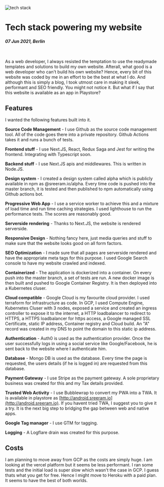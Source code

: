 <img class='img img--left img--grow' src='/posts/blog/tech-stack.png' alt='tech stack' title='tech stack' />

# Tech stack powering my website

#### *07 Jun 2021, Berlin*

&nbsp;

As a web developer, I always resisted the temptation to use the readymade templates and solutions to build my own website. Afterall, what good is a web developer who can't build his own website? Hence, every bit of this website was coded by me in an effort to be the best at what I do. And although this is simply a blog, I took utmost care in making it sleek, performant and SEO friendly. You might not notice it. But what if I say that this website is available as an app in Playstore?

## Features

I wanted the following features built into it.

**Source Code Management** - I use Github as the source code management tool. All of the code goes there into a private repository. Github Actions takes it and runs a bunch of tests.

**Frontend stuff** - I use Next.JS, React, Redux Saga and Jest for writing the frontend. Integrating with Typescript soon.

**Backend stuff** - I use Next.JS apis and middlewares. This is written in Node.JS.

**Design system** - I created a design system called alpha which is publicly available in npm as @sreeram.io/alpha. Every time code is pushed into the master branch, it is tested and then published to npm automatically using Github actions bot.

**Progressive Web App** - I use a service worker to achieve this and a mixture of load time and run time caching strategies. I used lighthouse to run the performance tests. The scores are reasonably good.

**Serverside rendering** - Thanks to Next.JS, the website is rendered serverside.

**Responsive Design** - Nothing fancy here, just media queries and stuff to make sure that the website looks good on all form factors.

**SEO Optimization** - I made sure that all pages are serverside rendered and have the appropriate meta tags for this purpose. I used Google Search console to have my website crawled and indexed.

**Containerized** - The application is dockerized into a container. On every push into the master branch, a set of tests are run. A new docker image is then built and pushed to Google Container Registry. It is then deployed into a Kubernetes cluser.

**Cloud compatible** - Google Cloud is my favourite cloud provider. I used terraform for infrastructure as code. In GCP, I used Compute Engine, Kubernetes Cluser with 3 nodes, exposed a service and created an ingress controller to expose it to the internet, a HTTP loadbalancer to redirect to HTTPS, a HTTPS loadbalancer for https access, a Google managed SSL Certificate, static IP address, Container registry and Cloud build. An "A" record was created in my DNS to point the domain to this static ip address.

**Authentication** - Auth0 is used as the authentication provider. Once the user successfully logs in using a social service like Google/Facebook, he is sent back to the website where I authenticate him.

**Database** - Mongo DB is used as the database. Every time the page is requested, the users details (if he is logged in) are requested from this database.

**Payment Gateway** - I use Stripe as the payment gateway. A sole proprietary business was created for this and my Tax details provided.

**Trusted Web Activity** - I use Bubblewrap to convert my PWA into a TWA. It is available in playstore as [http://android.sreeram.io](http://android.sreeram.io). If you havent tried TWA, I suggest you to give it a try. It is the next big step to bridging the gap between web and native apps.

**Google Tag manager** - I use GTM for tagging.

**Logging** - A Logflare drain was created for this purpose.

## Costs

I am planning to move away from GCP as the costs are simply huge. I am looking at the vercel platform but it seems be less performant. I ran some tests and the initial load is super slow which wasn't the case in GCP. I guess thats what you get for free. Hence I might move to Heroku with a paid plan. It seems to have the best of both worlds.

&nbsp;
